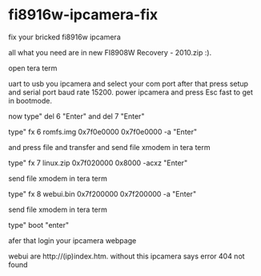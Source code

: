 # fi8916w-ipcamera-fix
fix your bricked fi8916w ipcamera



all what you need are in new FI8908W Recovery - 2010.zip :).

open tera term

uart to usb you ipcamera and select your com port
after that press setup and serial port baud rate 15200.
power ipcamera and press Esc fast to get in bootmode.

now type" del 6 "Enter" and del 7 "Enter"



type" fx 6 romfs.img 0x7f0e0000 0x7f0e0000 -a "Enter"


and press file and transfer and 
send file xmodem in tera term

type" fx 7 linux.zip 0x7f020000 0x8000 -acxz "Enter"

send file xmodem in tera term

type" fx 8 webui.bin 0x7f200000 0x7f200000 -a "Enter"

send file xmodem in tera term

type" boot "enter"

afer that login your ipcamera webpage

webui are http://(ip)index.htm. without this ipcamera says error 404 not found

